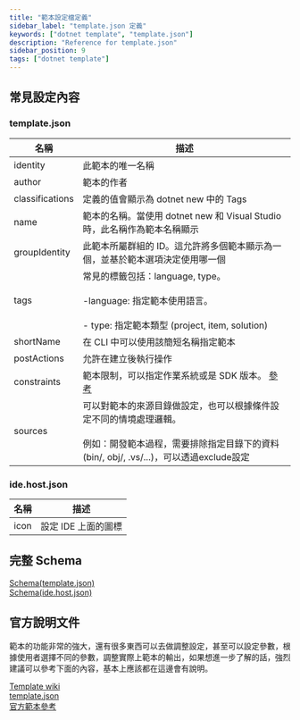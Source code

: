 ```yaml
---
title: "範本設定檔定義"
sidebar_label: "template.json 定義"
keywords: ["dotnet template", "template.json"]
description: "Reference for template.json"
sidebar_position: 9
tags: ["dotnet template"]
---
```


## 常見設定內容

### template.json
| 名稱            | 描述                                                                                                                                                                 |
| --------------- | -------------------------------------------------------------------------------------------------------------------------------------------------------------------- |
| identity        | 此範本的唯一名稱                                                                                                                                                     |
| author          | 範本的作者                                                                                                                                                           |
| classifications | 定義的值會顯示為 dotnet new 中的 Tags                                                                                                                                |
| name            | 範本的名稱。當使用 dotnet new 和 Visual Studio 時，此名稱作為範本名稱顯示                                                                                            |
| groupIdentity   | 此範本所屬群組的 ID。這允許將多個範本顯示為一個，並基於範本選項決定使用哪一個                                                                                        |
| tags            | 常見的標籤包括：language, type。 <br></br> -language: 指定範本使用語言。 <br></br> - type: 指定範本類型 (project, item, solution)                                    |
| shortName       | 在 CLI 中可以使用該簡短名稱指定範本                                                                                                                                  |
| postActions     | 允許在建立後執行操作                                                                                                                                                 |
| constraints     | 範本限制，可以指定作業系統或是 SDK 版本。 [參考](https://github.com/dotnet/templating/blob/main/docs/Constraints.md)                                                 |
| sources         | 可以對範本的來源目錄做設定，也可以根據條件設定不同的情境處理邏輯。 <br></br> 例如：開發範本過程，需要排除指定目錄下的資料 (bin/, obj/, .vs/...)，可以透過exclude設定 | 否

### ide.host.json
| 名稱     | 描述             |
| -------- | ---------------- |
| icon | 設定 IDE 上面的圖標 |

## 完整 Schema
[Schema(template.json)](https://json.schemastore.org/template)   
[Schema(ide.host.json)](https://json.schemastore.org/ide.host)

## 官方說明文件

範本的功能非常的強大，還有很多東西可以去做調整設定，甚至可以設定參數，根據使用者選擇不同的參數，調整實際上範本的輸出，如果想進一步了解的話，強烈建議可以參考下面的內容，基本上應該都在這邊會有說明。

[Template wiki](https://github.com/dotnet/templating/wiki)  
[template.json](https://github.com/dotnet/templating/wiki/Reference-for-template.json)  
[官方範本參考](https://github.com/dotnet/aspnetcore/tree/main/src/ProjectTemplates)
